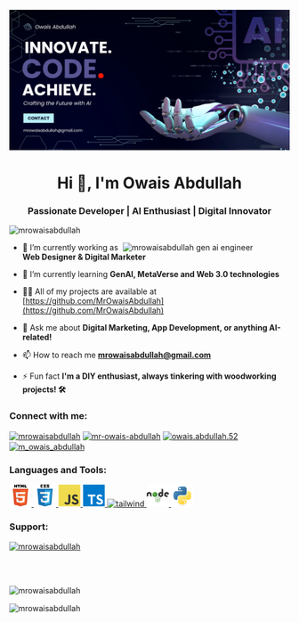 ![logo](https://github.com/MrOwaisAbdullah/MrOwaisAbdullah/blob/main/Owais%20Abdullah.png)
<h1 align="center">Hi 👋, I'm Owais Abdullah</h1>
<h3 align="center">Passionate Developer | AI Enthusiast | Digital Innovator</h3>

<p align="left"> <img src="https://komarev.com/ghpvc/?username=mrowaisabdullah&label=Profile%20views&color=0e75b6&style=flat" alt="mrowaisabdullah" style="border-radius: 50;"/> </p>

<img src="https://github.com/MrOwaisAbdullah/MrOwaisAbdullah/blob/main/coworking-male-programmer-writing-program-code.gif" alt="mrowaisabdullah gen ai engineer" width="300" align="right">

- 🔭 I’m currently working as **Web Designer & Digital Marketer**

- 🌱 I’m currently learning **GenAI, MetaVerse and Web 3.0 technologies**

- 👨‍💻 All of my projects are available at [https://github.com/MrOwaisAbdullah](https://github.com/MrOwaisAbdullah)

- 💬 Ask me about **Digital Marketing, App Development, or anything AI-related!**

- 📫 How to reach me **mrowaisabdullah@gmail.com**

- ⚡ Fun fact **I'm a DIY enthusiast, always tinkering with woodworking projects! 🛠️**

<h3 align="left">Connect with me:</h3>
<p align="left">
<a href="https://twitter.com/mrowaisabdullah" target="blank"><img align="center" src="https://raw.githubusercontent.com/rahuldkjain/github-profile-readme-generator/master/src/images/icons/Social/twitter.svg" alt="mrowaisabdullah" height="30" width="40" /></a>
<a href="https://linkedin.com/in/mr-owais-abdullah" target="blank"><img align="center" src="https://raw.githubusercontent.com/rahuldkjain/github-profile-readme-generator/master/src/images/icons/Social/linked-in-alt.svg" alt="mr-owais-abdullah" height="30" width="40" /></a>
<a href="https://fb.com/owais.abdullah.52" target="blank"><img align="center" src="https://raw.githubusercontent.com/rahuldkjain/github-profile-readme-generator/master/src/images/icons/Social/facebook.svg" alt="owais.abdullah.52" height="30" width="40" /></a>
<a href="https://instagram.com/m_owais_abdullah" target="blank"><img align="center" src="https://raw.githubusercontent.com/rahuldkjain/github-profile-readme-generator/master/src/images/icons/Social/instagram.svg" alt="m_owais_abdullah" height="30" width="40" /></a>
</p>

<h3 align="left">Languages and Tools:</h3>
<p align="left">  <a href="https://www.w3.org/html/" target="_blank" rel="noreferrer"> <img src="https://raw.githubusercontent.com/devicons/devicon/master/icons/html5/html5-original-wordmark.svg" alt="html5" width="40" height="40"/> </a> <a href="https://www.w3schools.com/css/" target="_blank" rel="noreferrer"> <img src="https://raw.githubusercontent.com/devicons/devicon/master/icons/css3/css3-original-wordmark.svg" alt="css3" width="40" height="40"/> </a> <a href="https://developer.mozilla.org/en-US/docs/Web/JavaScript" target="_blank" rel="noreferrer"> <img src="https://raw.githubusercontent.com/devicons/devicon/master/icons/javascript/javascript-original.svg" alt="javascript" width="40" height="40"/> </a> <a href="https://www.typescriptlang.org/" target="_blank" rel="noreferrer"> <img src="https://raw.githubusercontent.com/devicons/devicon/master/icons/typescript/typescript-original.svg" alt="typescript" width="40" height="40"/> </a> <a href="https://tailwindcss.com/" target="_blank" rel="noreferrer"> <img src="https://www.vectorlogo.zone/logos/tailwindcss/tailwindcss-icon.svg" alt="tailwind" width="40" height="40"/> </a> <a href="https://nodejs.org" target="_blank" rel="noreferrer"> <img src="https://raw.githubusercontent.com/devicons/devicon/master/icons/nodejs/nodejs-original-wordmark.svg" alt="nodejs" width="40" height="40"/> </a> <a href="https://www.python.org" target="_blank" rel="noreferrer"> <img src="https://raw.githubusercontent.com/devicons/devicon/master/icons/python/python-original.svg" alt="python" width="40" height="40"/> </a> </p>

<h3 align="left">Support:</h3>
<p><a href="https://www.buymeacoffee.com/mrowaisabdullah"> <img align="centre" src="https://cdn.buymeacoffee.com/buttons/v2/default-yellow.png" height="50" alt="mrowaisabdullah" /></a></p><br><br>

<p><img align="centre" src="https://github-readme-stats.vercel.app/api/top-langs?username=mrowaisabdullah&show_icons=true&locale=en&layout=compact" alt="mrowaisabdullah" /></p>

<p><img align="center" src="https://github-readme-streak-stats.herokuapp.com/?user=mrowaisabdullah&" alt="mrowaisabdullah" /></p>

